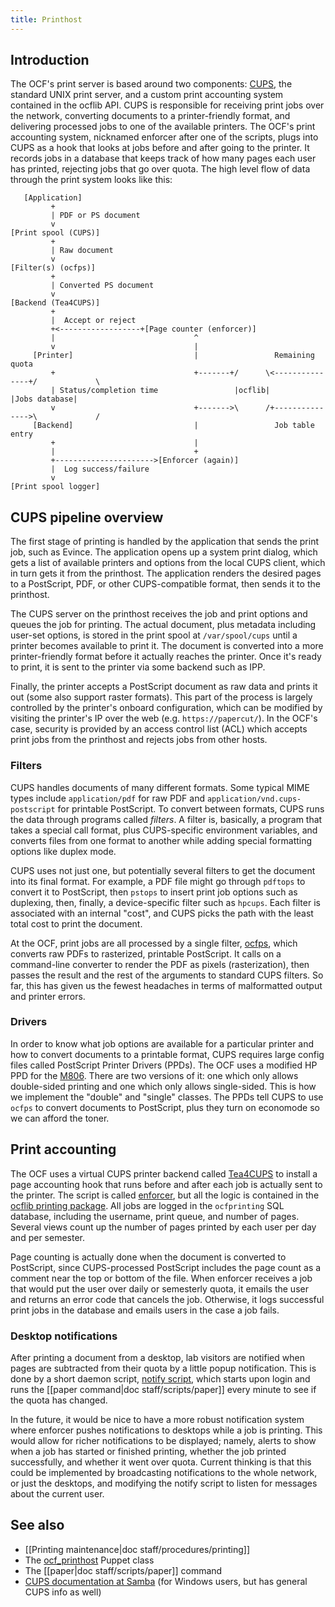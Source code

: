 ```yaml
---
title: Printhost
---
```


## Introduction

The OCF's print server is based around two components: [CUPS][cups], the
standard UNIX print server, and a custom print accounting system contained in
the ocflib API. CUPS is responsible for receiving print jobs over the network,
converting documents to a printer-friendly format, and delivering processed
jobs to one of the available printers. The OCF's print accounting system,
nicknamed enforcer after one of the scripts, plugs into CUPS as a hook that
looks at jobs before and after going to the printer. It records jobs in a
database that keeps track of how many pages each user has printed, rejecting
jobs that go over quota. The high level flow of data through the print system
looks like this:

```
   [Application]
         +
         | PDF or PS document
         v
[Print spool (CUPS)]
         +
         | Raw document
         v
[Filter(s) (ocfps)]
         +
         | Converted PS document
         v
[Backend (Tea4CUPS)]
         +
         |  Accept or reject
         +<------------------+[Page counter (enforcer)]
         |                               ^
         v                               |
     [Printer]                           |                 Remaining quota
         +                               +-------+/      \<---------------+/             \
         | Status/completion time                 |ocflib|                 |Jobs database|
         v                               +------->\      /+--------------->\             /
     [Backend]                           |                 Job table entry
         +                               |
         |                               +
         +---------------------->[Enforcer (again)]
         |  Log success/failure
         v
[Print spool logger]
```

[cups]: https://www.cups.org/documentation.html


## CUPS pipeline overview

The first stage of printing is handled by the application that sends the print
job, such as Evince. The application opens up a system print dialog, which gets
a list of available printers and options from the local CUPS client, which in
turn gets it from the printhost. The application renders the desired pages to a
PostScript, PDF, or other CUPS-compatible format, then sends it to the
printhost.

The CUPS server on the printhost receives the job and print options and queues
the job for printing. The actual document, plus metadata including user-set
options, is stored in the print spool at `/var/spool/cups` until a printer
becomes available to print it. The document is converted into a more
printer-friendly format before it actually reaches the printer. Once it's ready
to print, it is sent to the printer via some backend such as IPP.

Finally, the printer accepts a PostScript document as raw data and prints it
out (some also support raster formats). This part of the process is largely
controlled by the printer's onboard configuration, which can be modified by
visiting the printer's IP over the web (e.g. `https://papercut/`). In the OCF's
case, security is provided by an access control list (ACL) which accepts print
jobs from the printhost and rejects jobs from other hosts.


### Filters

CUPS handles documents of many different formats. Some typical MIME types
include `application/pdf` for raw PDF and `application/vnd.cups-postscript` for
printable PostScript. To convert between formats, CUPS runs the data through
programs called _filters_. A filter is, basically, a program that takes a
special call format, plus CUPS-specific environment variables, and converts
files from one format to another while adding special formatting options like
duplex mode.

CUPS uses not just one, but potentially several filters to get the document
into its final format. For example, a PDF file might go through `pdftops` to
convert it to PostScript, then `pstops` to insert print job options such as
duplexing, then, finally, a device-specific filter such as `hpcups`. Each
filter is associated with an internal "cost", and CUPS picks the path with the
least total cost to print the document.

At the OCF, print jobs are all processed by a single filter, [ocfps][ocfps],
which converts raw PDFs to rasterized, printable PostScript. It calls on a
command-line converter to render the PDF as pixels (rasterization), then passes
the result and the rest of the arguments to standard CUPS filters. So far, this
has given us the fewest headaches in terms of malformatted output and printer
errors.

[ocfps]: https://github.com/ocf/puppet/blob/master/modules/ocf_printhost/files/ocfps


### Drivers

In order to know what job options are available for a particular printer and
how to convert documents to a printable format, CUPS requires large config
files called PostScript Printer Drivers (PPDs). The OCF uses a modified HP PPD
for the [M806][m806]. There are two versions of it: one which only allows
double-sided printing and one which only allows single-sided. This is how we
implement the "double" and "single" classes. The PPDs tell CUPS to use `ocfps`
to convert documents to PostScript, plus they turn on economode so we can
afford the toner.

[m806]: https://github.com/ocf/puppet/blob/master/modules/ocf_printhost/templates/cups/ppd/m806.ppd.epp


## Print accounting

The OCF uses a virtual CUPS printer backend called [Tea4CUPS][Tea4CUPS] to
install a page accounting hook that runs before and after each job is actually
sent to the printer. The script is called [enforcer][enforcer], but all the
logic is contained in the [ocflib printing package][ocflib.printing]. All jobs
are logged in the `ocfprinting` SQL database, including the username, print
queue, and number of pages. Several views count up the number of pages printed
by each user per day and per semester.

Page counting is actually done when the document is converted to PostScript,
since CUPS-processed PostScript includes the page count as a comment near the
top or bottom of the file. When enforcer receives a job that would put the user
over daily or semesterly quota, it emails the user and returns an error code
that cancels the job. Otherwise, it logs successful print jobs in the database
and emails users in the case a job fails.

[Tea4CUPS]: https://wiki.debian.org/Tea4CUPS
[enforcer]: https://github.com/ocf/puppet/blob/master/modules/ocf_printhost/files/enforcer
[ocflib.printing]: https://github.com/ocf/ocflib/tree/master/ocflib/printing


### Desktop notifications

After printing a document from a desktop, lab visitors are notified when pages
are subtracted from their quota by a little popup notification. This is done by
a short daemon script, [notify script][notify], which starts upon login and
runs the [[paper command|doc staff/scripts/paper]] every minute to see if the
quota has changed.

In the future, it would be nice to have a more robust notification system where
enforcer pushes notifications to desktops while a job is printing. This would
allow for richer notifications to be displayed; namely, alerts to show when
a job has started or finished printing, whether the job printed successfully,
and whether it went over quota. Current thinking is that this could be
implemented by broadcasting notifications to the whole network, or just the
desktops, and modifying the notify script to listen for messages about the
current user.

[notify]: https://github.com/ocf/puppet/blob/master/modules/ocf_desktop/files/xsession/notify


## See also

- [[Printing maintenance|doc staff/procedures/printing]]
- The [ocf\_printhost][ocf_printhost] Puppet class
- The [[paper|doc staff/scripts/paper]] command
- [CUPS documentation at Samba][cups-samba] (for Windows users, but has general
  CUPS info as well)

[ocf_printhost]: https://github.com/ocf/puppet/tree/master/modules/ocf_printhost
[cups-samba]: https://www.samba.org/samba/docs/man/Samba-HOWTO-Collection/CUPS-printing.html

